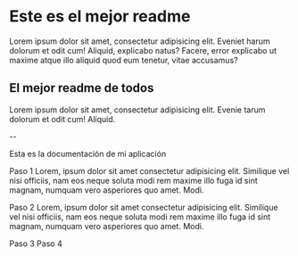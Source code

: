 # Este es el mejor readme

Lorem ipsum dolor sit amet, consectetur adipisicing elit. Eveniet harum dolorum et odit cum! Aliquid, explicabo natus? Facere, error explicabo ut maxime atque illo aliquid quod eum tenetur, vitae accusamus?

## El mejor readme de todos

Lorem ipsum dolor sit amet, consectetur adipisicing elit. Evenie tarum dolorum et odit cum! Aliquid.

--

Esta es la documentación de mi aplicación

Paso 1
Lorem, ipsum dolor sit amet consectetur adipisicing elit. Similique vel nisi officiis, nam eos neque soluta modi rem maxime illo fuga id sint magnam, numquam vero asperiores quo amet. Modi.

Paso 2
Lorem, ipsum dolor sit amet consectetur adipisicing elit. Similique vel nisi officiis, nam eos neque soluta modi rem maxime illo fuga id sint magnam, numquam vero asperiores quo amet. Modi.

Paso 3
Paso 4
